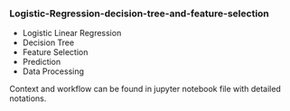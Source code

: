 ### Logistic-Regression-decision-tree-and-feature-selection

- Logistic Linear Regression
- Decision Tree
- Feature Selection
- Prediction
- Data Processing

Context and workflow can be found in jupyter notebook file with detailed notations.
